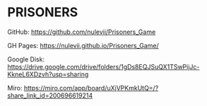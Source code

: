 # PRISONERS

GitHub: https://github.com/nulevii/Prisoners_Game

GH Pages: https://nulevii.github.io/Prisoners_Game/

Google Disk: https://drive.google.com/drive/folders/1gDs8EQJSuQX1TSwPijJc-KkneL6XDzvh?usp=sharing

Miro: https://miro.com/app/board/uXjVPKmkUtQ=/?share_link_id=200696619214
